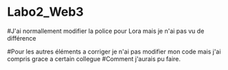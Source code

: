 # Labo2_Web3

#J'ai normallement modifier la police pour Lora mais je n'ai pas vu de différence 

#Pour les autres éléments a corriger je n'ai pas modifier mon code mais j'ai compris grace a certain collegue
#Comment j'aurais pu faire. 